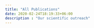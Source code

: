 ```yaml
---
title: "All Publications"
date: 2020-02-24T18:19:33+06:00
description : "Our scientific outreach"
---
```



